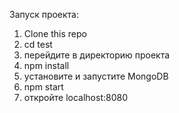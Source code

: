 Запуск проекта:

1) Clone this repo
2) cd test
3) перейдите в директорию проекта
4) npm install
5) установите и запустите MongoDB
6) npm start
7) откройте localhost:8080